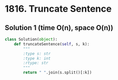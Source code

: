 # 1816. Truncate Sentence

## Solution 1 (time O(n), space O(n))

```python
class Solution(object):
    def truncateSentence(self, s, k):
        """
        :type s: str
        :type k: int
        :rtype: str
        """
        return " ".join(s.split()[:k])
```
